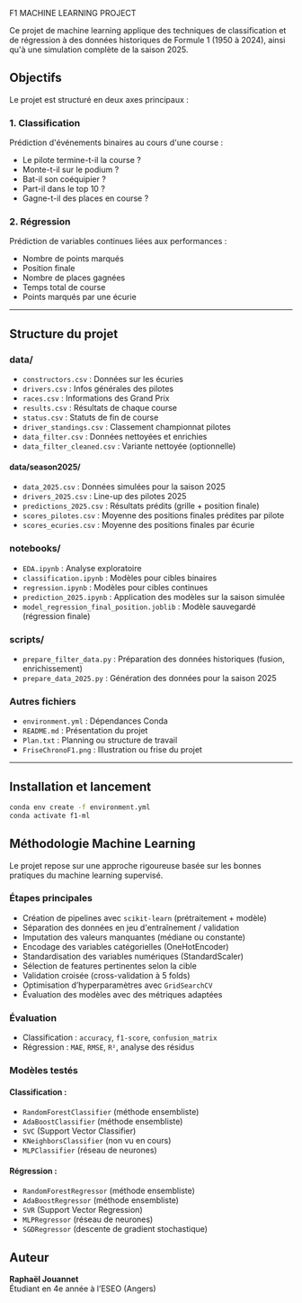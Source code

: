 F1 MACHINE LEARNING PROJECT

Ce projet de machine learning applique des techniques de classification et de régression à des données historiques de Formule 1 (1950 à 2024), ainsi qu'à une simulation complète de la saison 2025.

## Objectifs

Le projet est structuré en deux axes principaux :

### 1. Classification
Prédiction d'événements binaires au cours d'une course :
- Le pilote termine-t-il la course ?
- Monte-t-il sur le podium ?
- Bat-il son coéquipier ?
- Part-il dans le top 10 ?
- Gagne-t-il des places en course ?

### 2. Régression
Prédiction de variables continues liées aux performances :
- Nombre de points marqués
- Position finale
- Nombre de places gagnées
- Temps total de course
- Points marqués par une écurie

---

## Structure du projet

### data/
- `constructors.csv` : Données sur les écuries  
- `drivers.csv` : Infos générales des pilotes  
- `races.csv` : Informations des Grand Prix  
- `results.csv` : Résultats de chaque course  
- `status.csv` : Statuts de fin de course  
- `driver_standings.csv` : Classement championnat pilotes  
- `data_filter.csv` : Données nettoyées et enrichies  
- `data_filter_cleaned.csv` : Variante nettoyée (optionnelle)  

#### data/season2025/
- `data_2025.csv` : Données simulées pour la saison 2025  
- `drivers_2025.csv` : Line-up des pilotes 2025  
- `predictions_2025.csv` : Résultats prédits (grille + position finale)  
- `scores_pilotes.csv` : Moyenne des positions finales prédites par pilote  
- `scores_ecuries.csv` : Moyenne des positions finales par écurie  

### notebooks/
- `EDA.ipynb` : Analyse exploratoire  
- `classification.ipynb` : Modèles pour cibles binaires  
- `regression.ipynb` : Modèles pour cibles continues  
- `prediction_2025.ipynb` : Application des modèles sur la saison simulée  
- `model_regression_final_position.joblib` : Modèle sauvegardé (régression finale)  

### scripts/
- `prepare_filter_data.py` : Préparation des données historiques (fusion, enrichissement)  
- `prepare_data_2025.py` : Génération des données pour la saison 2025  

### Autres fichiers
- `environment.yml` : Dépendances Conda  
- `README.md` : Présentation du projet  
- `Plan.txt` : Planning ou structure de travail  
- `FriseChronoF1.png` : Illustration ou frise du projet  

---

## Installation et lancement

```bash
conda env create -f environment.yml
conda activate f1-ml
```

## Méthodologie Machine Learning

Le projet repose sur une approche rigoureuse basée sur les bonnes pratiques du machine learning supervisé.

### Étapes principales

- Création de pipelines avec `scikit-learn` (prétraitement + modèle)
- Séparation des données en jeu d'entraînement / validation
- Imputation des valeurs manquantes (médiane ou constante)
- Encodage des variables catégorielles (OneHotEncoder)
- Standardisation des variables numériques (StandardScaler)
- Sélection de features pertinentes selon la cible
- Validation croisée (cross-validation à 5 folds)
- Optimisation d’hyperparamètres avec `GridSearchCV`
- Évaluation des modèles avec des métriques adaptées

### Évaluation

- Classification : `accuracy`, `f1-score`, `confusion_matrix`
- Régression : `MAE`, `RMSE`, `R²`, analyse des résidus

### Modèles testés

#### Classification :
- `RandomForestClassifier` (méthode ensembliste)
- `AdaBoostClassifier` (méthode ensembliste)
- `SVC` (Support Vector Classifier)
- `KNeighborsClassifier` (non vu en cours)
- `MLPClassifier` (réseau de neurones)

#### Régression :
- `RandomForestRegressor` (méthode ensembliste)
- `AdaBoostRegressor` (méthode ensembliste)
- `SVR` (Support Vector Regression)
- `MLPRegressor` (réseau de neurones)
- `SGDRegressor` (descente de gradient stochastique)


## Auteur

**Raphaël Jouannet**  
Étudiant en 4e année à l’ESEO (Angers) 
